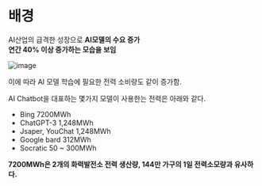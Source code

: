 # 배경

AI산업의 급격한 성장으로 **AI모델의 수요 증가**  
**연간 40% 이상 증가하는 모습을 보임**  

![image](https://github.com/jhparkland/Carbon-friendly/assets/86312443/df7f290f-0547-4bcb-bec6-862fd560822a)

이에 따라 AI 모델 학습에 필요한 전력 소비량도 같이 증가함.

AI Chatbot을 대표하는 몇가지 모델이 사용한는 전력은 아래와 같다.

- Bing 7200MWh
- ChatGPT-3 1,248MWh
- Jsaper, YouChat 1,248MWh
- Google bard 312MWh
- Socratic 50 ~ 300MWh

**7200MWh은 2개의 화력발전소 전력 생산량, 144만 가구의 1일 전력소모량과 유사하다.**
